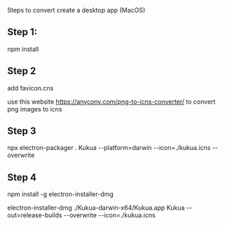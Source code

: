 Steps to convert create a desktop app (MacOS)
## Step 1:
npm install

## Step 2
add favicon.cns 

use this website https://anyconv.com/png-to-icns-converter/ to convert png images to icns

## Step 3

npx electron-packager . Kukua --platform=darwin --icon=./kukua.icns --overwrite

## Step 4
npm install -g electron-installer-dmg

electron-installer-dmg ./Kukua-darwin-x64/Kukua.app Kukua --out=release-builds --overwrite --icon=./kukua.icns










